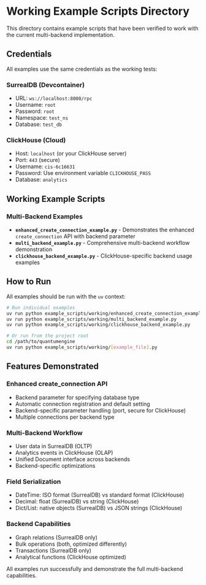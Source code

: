 # Working Example Scripts Directory

This directory contains example scripts that have been verified to work with the current multi-backend implementation.

## Credentials

All examples use the same credentials as the working tests:

### SurrealDB (Devcontainer)
- URL: `ws://localhost:8000/rpc`
- Username: `root`
- Password: `root`
- Namespace: `test_ns`
- Database: `test_db`

### ClickHouse (Cloud)
- Host: `localhost` (or your ClickHouse server)
- Port: `443` (secure)
- Username: `cis-6c16631`
- Password: Use environment variable `CLICKHOUSE_PASS`
- Database: `analytics`

## Working Example Scripts

### Multi-Backend Examples
- **`enhanced_create_connection_example.py`** - Demonstrates the enhanced `create_connection` API with backend parameter
- **`multi_backend_example.py`** - Comprehensive multi-backend workflow demonstration
- **`clickhouse_backend_example.py`** - ClickHouse-specific backend usage examples

## How to Run

All examples should be run with the `uv` context:

```bash
# Run individual examples
uv run python example_scripts/working/enhanced_create_connection_example.py
uv run python example_scripts/working/multi_backend_example.py
uv run python example_scripts/working/clickhouse_backend_example.py

# Or run from the project root
cd /path/to/quantumengine
uv run python example_scripts/working/[example_file].py
```

## Features Demonstrated

### Enhanced create_connection API
- Backend parameter for specifying database type
- Automatic connection registration and default setting
- Backend-specific parameter handling (port, secure for ClickHouse)
- Multiple connections per backend type

### Multi-Backend Workflow
- User data in SurrealDB (OLTP)
- Analytics events in ClickHouse (OLAP)
- Unified Document interface across backends
- Backend-specific optimizations

### Field Serialization
- DateTime: ISO format (SurrealDB) vs standard format (ClickHouse)
- Decimal: float (SurrealDB) vs string (ClickHouse)
- Dict/List: native objects (SurrealDB) vs JSON strings (ClickHouse)

### Backend Capabilities
- Graph relations (SurrealDB only)
- Bulk operations (both, optimized differently)
- Transactions (SurrealDB only)
- Analytical functions (ClickHouse optimized)

All examples run successfully and demonstrate the full multi-backend capabilities.